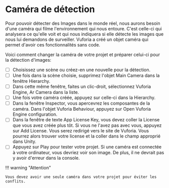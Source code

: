 # Caméra de détection
Pour pouvoir détecter des Images dans le monde réel, nous aurons besoin d'une caméra qui filme l'environnement qui nous entoure. C'est celle-ci qui analysera ce qu'elle voit et qui nous indiquera si elle détecte les images que nous lui demandons de surveiller. Vuforia a créé un objet caméra qui permet d'avoir ces fonctionnalités sans code.     

Voici comment changer la caméra de votre projet et préparer celui-ci pour la détection d'images:   

- [ ] Choisissez une scène ou créez-en une nouvelle pour la détection.
- [ ] Une fois dans la scène choisie, supprimez l'objet Main Camera dans la fenêtre Hierarchy.
- [ ] Dans cette même fenêtre, faites un clic-droit, sélectionnez Vuforia Engine, Ar Camera dans la liste.
- [ ] Une fois votre caméra créée, appuyez sur celle-ci dans la Hierarchy.
- [ ] Dans la fenêtre Inspector, vous apercevrez les composantes de la caméra. Dans l'objet Vuforia Behaviour, appuyez sur Open Vuforia Engine configuration.
- [ ] Dans la fenêtre de texte App License Key, vous devez coller la License que vous avez créée plus tôt. Si vous ne l'avez pas avec vous, appuyez sur Add License. Vous serez redirigé vers le site de Vuforia. Vous pourrez alors trouver votre license et la coller dans le champ approprié dans Unity.
- [ ] Appuyez sur Play pour tester votre projet. Si une caméra est connectée à votre ordinateur, vous devriez voir son image. De plus, il ne devrait pas y avoir d'erreur dans la console.

!!! warning "Attention"

    Vous devez avoir une seule caméra dans votre projet pour éviter les conflits.

